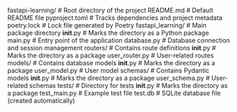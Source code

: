 fastapi-learning/                     # Root directory of the project
    README.md                         # Default README file
    pyproject.toml                    # Tracks dependencies and project metadata
    poetry.lock                       # Lock file generated by Poetry
    fastapi_learning/                 # Main package directory
        __init__.py                   # Marks the directory as a Python package
        main.py                       # Entry point of the application
        database.py                   # Database connection and session management
        routers/                      # Contains route definitions
            __init__.py               # Marks the directory as a package
            user_router.py            # User-related routes
        models/                       # Contains database models
            __init__.py               # Marks the directory as a package
            user_model.py             # User model
        schemas/                      # Contains Pydantic models
            __init__.py               # Marks the directory as a package
            user_schema.py            # User-related schemas
    tests/                            # Directory for tests
        __init__.py                   # Marks the directory as a package
        test_main.py                  # Example test file
    test.db                           # SQLite database file (created automatically)